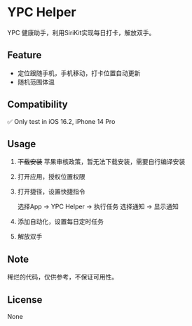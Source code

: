 #  YPC Helper

YPC 健康助手，利用SiriKit实现每日打卡，解放双手。

## Feature

- 定位跟随手机，手机移动，打卡位置自动更新
- 随机范围体温


## Compatibility

✅ Only test in iOS 16.2, iPhone 14 Pro

## Usage

1. ~~下载安装~~ 苹果审核政策，暂无法下载安装，需要自行编译安装
2. 打开应用，授权位置权限
3. 打开捷径，设置快捷指令
    
    选择App -> YPC Helper -> 执行任务
    选择通知 -> 显示通知

4. 添加自动化，设置每日定时任务 
5. 解放双手

## Note

稀烂的代码，仅供参考，不保证可用性。

## License

None